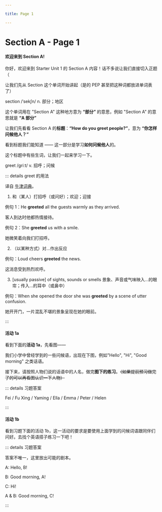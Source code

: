 ```yaml
---

title: Page 1

---
```

<script setup lang="ts">
import Speak from '@theme/components/Speak.vue';
</script>


# Section A - Page 1

#### 欢迎来到 Section A!

你好，欢迎来到 Starter Unit 1 的 Section A 内容！话不多说让我们直接切入正题（

让我们先从 Section 这个单词开始讲起（是的 PEP 甚至把这种词都放进单词表了）

<Speak src="/english/PEP25/G7Vol1/SU1/SectionA/assets/audio/section.mp3">section /ˈsekʃn/ </Speak> n. 部分；地区

这个单词用在 "Section A" 这种地方意为 **“部分”** 的意思，例如 "Section A" 的意思就是 **“A 部分”**

让我们先看看 Section A 的**标题**：**“How do you greet people?”**，意为 **“你怎样问候他人？”** 

看到标题我们能知道 —— 这一部分是学习**如何问候他人**的。

这个标题中有些生词，让我们一起来学习一下。

<Speak src="/english/PEP25/G7Vol1/SU1/SectionA/assets/audio/greet.mp3">greet /ɡriːt/ </Speak> v. 招呼；问候

::: details greet 的用法

译自 [牛津词典](https://www.oxfordlearnersdictionaries.com/definition/english/greet?q=greet)。

1. 和（某人）打招呼（或问好）；欢迎；迎接

例句 1：<Speak src="/english/PEP25/G7Vol1/SU1/SectionA/assets/audio/greet-sen1.mp3">He **greeted** all the guests warmly as they arrived. </Speak>

客人到达时他都热情接待。

例句 2：<Speak src="/english/PEP25/G7Vol1/SU1/SectionA/assets/audio/greet-sen2.mp3">She **greeted** us with a smile.</Speak>

她微笑着向我们打招呼。

2. （以某种方式）对…作出反应

<!-- 

The team's win was **greeted** as a major triumph. <button onclick="new Audio('./assets/audio/greet-sen3.mp3').play()"> 播放录音</button>
这个队获胜被看成是一个重大的胜利。

-->

例句：<Speak src="/english/PEP25/G7Vol1/SU1/SectionA/assets/audio/greet-sen4.mp3">Loud cheers **greeted** the news. </Speak>

这消息受到热烈欢呼。

3. [usually passive] of sights, sounds or smells 景象、声音或气味映入…的眼帘；传入…的耳中（或鼻中）

例句：<Speak src="/english/PEP25/G7Vol1/SU1/SectionA/assets/audio/greet-sen5.mp3">When she opened the door she was **greeted** by a scene of utter confusion. </Speak>

她开开门，一片混乱不堪的景象呈现在她的眼前。



:::

#### 活动 1a

看到下面的**活动 1a**，先看图——

我们小学中曾经学到的一些问候语，出现在下图，例如"Hello", "Hi", "Good morning" 之类话语。

接下来，请按照人物们说的话语中的人名，做完**图下的练习**。~~（如果提前预习做完了的可以再看图认识一下人物）~~

::: details 习题答案

Fei / Fu Xing / Yaming / Ella / Emma / Peter / Helen

:::

#### 活动 1b

看到习题下面的活动 1b，这一活动的要求是要使用上面学到的问候词语跟同伴们问好。去找个英语搭子练习一下吧！

::: details 习题答案

答案不唯一，这里放出可能的剧本。

A: Hello, B! 

B: Good morning, A! 

C: Hi! 

A & B: Good morning, C! 

:::


